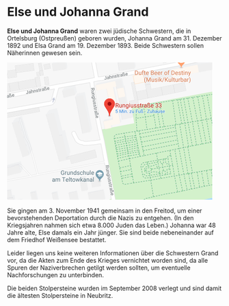 # Else und Johanna Grand

**Else und Johanna Grand** waren zwei jüdische Schwestern, die in Ortelsburg (Ostpreußen) geboren wurden, Johanna Grand am 31. Dezember 1892 und Elsa Grand am 19. Dezember 1893. Beide Schwestern sollen Näherinnen gewesen sein.

![Karte Rungiusstraße 33](images/rungiusstrasse33.png)

Sie gingen am 3. November 1941 gemeinsam in den Freitod, um einer bevorstehenden Deportation durch die Nazis zu entgehen. (In den Kriegsjahren nahmen sich etwa 8.000 Juden das Leben.) Johanna war 48 Jahre alte, Else damals ein Jahr jünger. Sie sind beide nebeneinander auf dem Friedhof Weißensee bestattet.

Leider liegen uns keine weiteren Informationen über die Schwestern Grand vor, da die Akten zum Ende des Krieges vernichtet worden sind, da alle Spuren der Naziverbrechen getilgt werden sollten, um eventuelle Nachforschungen zu unterbinden.

Die beiden Stolpersteine wurden im September 2008 verlegt und sind damit die ältesten Stolpersteine in Neubritz.